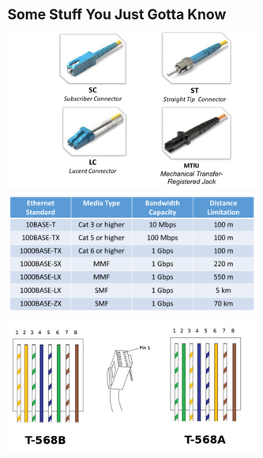 # Some Stuff You Just Gotta Know

![Stick and Click OP, MTRJ uses 2 Stick and Twist](<../../.gitbook/assets/image (31).png>)

![S is single](<../../.gitbook/assets/image (42).png>)

![8 pins but only use 4, RJ-11 (Telephone) has 6 and use only 2](<../../.gitbook/assets/image (30).png>)
